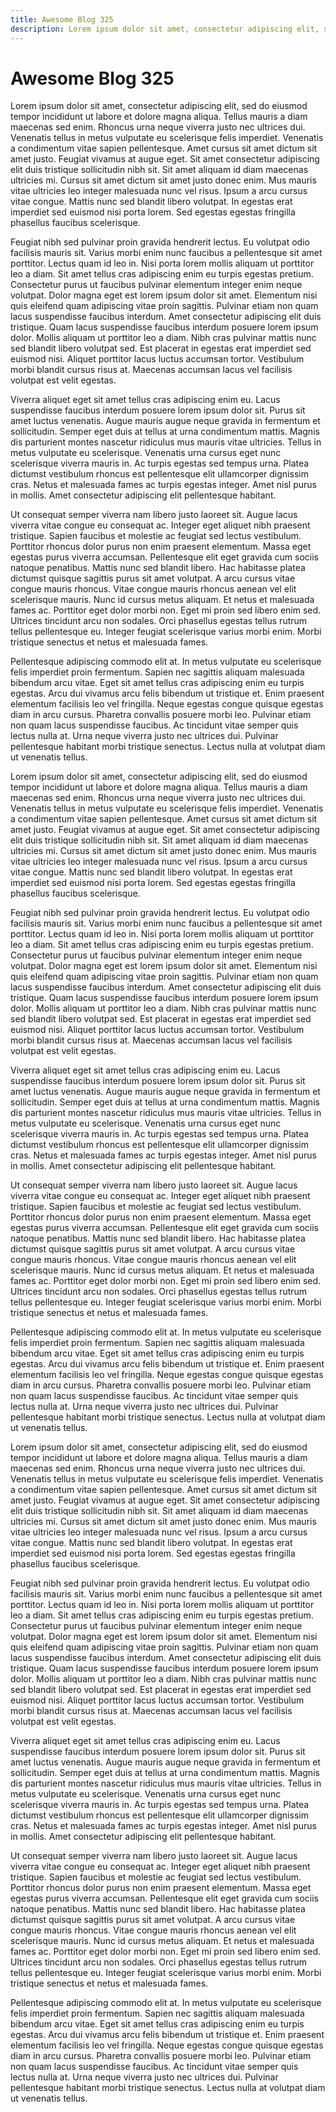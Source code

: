 ```yaml
---
title: Awesome Blog 325
description: Lorem ipsum dolor sit amet, consectetur adipiscing elit, sed do eiusmod tempor incididunt ut labore et dolore magna aliqua. Tellus mauris a diam maecenas sed enim. Rhoncus urna neque viverra justo nec ultrices dui. Venenatis tellus in metus vulputate eu scelerisque felis imperdiet. Venenatis a condimentum vitae sapien pellentesque. Amet cursus sit amet dictum sit amet justo. Feugiat vivamus at augue eget. Sit amet consectetur adipiscing elit duis tristique sollicitudin nibh sit. Sit amet aliquam id diam maecenas ultricies mi. Cursus sit amet dictum sit amet justo donec enim. Mus mauris vitae ultricies leo integer malesuada nunc vel risus. Ipsum a arcu cursus vitae congue. Mattis nunc sed blandit libero volutpat. In egestas erat imperdiet sed euismod nisi porta lorem. Sed egestas egestas fringilla phasellus faucibus scelerisque.
---
```

# Awesome Blog 325

Lorem ipsum dolor sit amet, consectetur adipiscing elit, sed do eiusmod tempor incididunt ut labore et dolore magna aliqua. Tellus mauris a diam maecenas sed enim. Rhoncus urna neque viverra justo nec ultrices dui. Venenatis tellus in metus vulputate eu scelerisque felis imperdiet. Venenatis a condimentum vitae sapien pellentesque. Amet cursus sit amet dictum sit amet justo. Feugiat vivamus at augue eget. Sit amet consectetur adipiscing elit duis tristique sollicitudin nibh sit. Sit amet aliquam id diam maecenas ultricies mi. Cursus sit amet dictum sit amet justo donec enim. Mus mauris vitae ultricies leo integer malesuada nunc vel risus. Ipsum a arcu cursus vitae congue. Mattis nunc sed blandit libero volutpat. In egestas erat imperdiet sed euismod nisi porta lorem. Sed egestas egestas fringilla phasellus faucibus scelerisque.

Feugiat nibh sed pulvinar proin gravida hendrerit lectus. Eu volutpat odio facilisis mauris sit. Varius morbi enim nunc faucibus a pellentesque sit amet porttitor. Lectus quam id leo in. Nisi porta lorem mollis aliquam ut porttitor leo a diam. Sit amet tellus cras adipiscing enim eu turpis egestas pretium. Consectetur purus ut faucibus pulvinar elementum integer enim neque volutpat. Dolor magna eget est lorem ipsum dolor sit amet. Elementum nisi quis eleifend quam adipiscing vitae proin sagittis. Pulvinar etiam non quam lacus suspendisse faucibus interdum. Amet consectetur adipiscing elit duis tristique. Quam lacus suspendisse faucibus interdum posuere lorem ipsum dolor. Mollis aliquam ut porttitor leo a diam. Nibh cras pulvinar mattis nunc sed blandit libero volutpat sed. Est placerat in egestas erat imperdiet sed euismod nisi. Aliquet porttitor lacus luctus accumsan tortor. Vestibulum morbi blandit cursus risus at. Maecenas accumsan lacus vel facilisis volutpat est velit egestas.

Viverra aliquet eget sit amet tellus cras adipiscing enim eu. Lacus suspendisse faucibus interdum posuere lorem ipsum dolor sit. Purus sit amet luctus venenatis. Augue mauris augue neque gravida in fermentum et sollicitudin. Semper eget duis at tellus at urna condimentum mattis. Magnis dis parturient montes nascetur ridiculus mus mauris vitae ultricies. Tellus in metus vulputate eu scelerisque. Venenatis urna cursus eget nunc scelerisque viverra mauris in. Ac turpis egestas sed tempus urna. Platea dictumst vestibulum rhoncus est pellentesque elit ullamcorper dignissim cras. Netus et malesuada fames ac turpis egestas integer. Amet nisl purus in mollis. Amet consectetur adipiscing elit pellentesque habitant.

Ut consequat semper viverra nam libero justo laoreet sit. Augue lacus viverra vitae congue eu consequat ac. Integer eget aliquet nibh praesent tristique. Sapien faucibus et molestie ac feugiat sed lectus vestibulum. Porttitor rhoncus dolor purus non enim praesent elementum. Massa eget egestas purus viverra accumsan. Pellentesque elit eget gravida cum sociis natoque penatibus. Mattis nunc sed blandit libero. Hac habitasse platea dictumst quisque sagittis purus sit amet volutpat. A arcu cursus vitae congue mauris rhoncus. Vitae congue mauris rhoncus aenean vel elit scelerisque mauris. Nunc id cursus metus aliquam. Et netus et malesuada fames ac. Porttitor eget dolor morbi non. Eget mi proin sed libero enim sed. Ultrices tincidunt arcu non sodales. Orci phasellus egestas tellus rutrum tellus pellentesque eu. Integer feugiat scelerisque varius morbi enim. Morbi tristique senectus et netus et malesuada fames.

Pellentesque adipiscing commodo elit at. In metus vulputate eu scelerisque felis imperdiet proin fermentum. Sapien nec sagittis aliquam malesuada bibendum arcu vitae. Eget sit amet tellus cras adipiscing enim eu turpis egestas. Arcu dui vivamus arcu felis bibendum ut tristique et. Enim praesent elementum facilisis leo vel fringilla. Neque egestas congue quisque egestas diam in arcu cursus. Pharetra convallis posuere morbi leo. Pulvinar etiam non quam lacus suspendisse faucibus. Ac tincidunt vitae semper quis lectus nulla at. Urna neque viverra justo nec ultrices dui. Pulvinar pellentesque habitant morbi tristique senectus. Lectus nulla at volutpat diam ut venenatis tellus.

Lorem ipsum dolor sit amet, consectetur adipiscing elit, sed do eiusmod tempor incididunt ut labore et dolore magna aliqua. Tellus mauris a diam maecenas sed enim. Rhoncus urna neque viverra justo nec ultrices dui. Venenatis tellus in metus vulputate eu scelerisque felis imperdiet. Venenatis a condimentum vitae sapien pellentesque. Amet cursus sit amet dictum sit amet justo. Feugiat vivamus at augue eget. Sit amet consectetur adipiscing elit duis tristique sollicitudin nibh sit. Sit amet aliquam id diam maecenas ultricies mi. Cursus sit amet dictum sit amet justo donec enim. Mus mauris vitae ultricies leo integer malesuada nunc vel risus. Ipsum a arcu cursus vitae congue. Mattis nunc sed blandit libero volutpat. In egestas erat imperdiet sed euismod nisi porta lorem. Sed egestas egestas fringilla phasellus faucibus scelerisque.

Feugiat nibh sed pulvinar proin gravida hendrerit lectus. Eu volutpat odio facilisis mauris sit. Varius morbi enim nunc faucibus a pellentesque sit amet porttitor. Lectus quam id leo in. Nisi porta lorem mollis aliquam ut porttitor leo a diam. Sit amet tellus cras adipiscing enim eu turpis egestas pretium. Consectetur purus ut faucibus pulvinar elementum integer enim neque volutpat. Dolor magna eget est lorem ipsum dolor sit amet. Elementum nisi quis eleifend quam adipiscing vitae proin sagittis. Pulvinar etiam non quam lacus suspendisse faucibus interdum. Amet consectetur adipiscing elit duis tristique. Quam lacus suspendisse faucibus interdum posuere lorem ipsum dolor. Mollis aliquam ut porttitor leo a diam. Nibh cras pulvinar mattis nunc sed blandit libero volutpat sed. Est placerat in egestas erat imperdiet sed euismod nisi. Aliquet porttitor lacus luctus accumsan tortor. Vestibulum morbi blandit cursus risus at. Maecenas accumsan lacus vel facilisis volutpat est velit egestas.

Viverra aliquet eget sit amet tellus cras adipiscing enim eu. Lacus suspendisse faucibus interdum posuere lorem ipsum dolor sit. Purus sit amet luctus venenatis. Augue mauris augue neque gravida in fermentum et sollicitudin. Semper eget duis at tellus at urna condimentum mattis. Magnis dis parturient montes nascetur ridiculus mus mauris vitae ultricies. Tellus in metus vulputate eu scelerisque. Venenatis urna cursus eget nunc scelerisque viverra mauris in. Ac turpis egestas sed tempus urna. Platea dictumst vestibulum rhoncus est pellentesque elit ullamcorper dignissim cras. Netus et malesuada fames ac turpis egestas integer. Amet nisl purus in mollis. Amet consectetur adipiscing elit pellentesque habitant.

Ut consequat semper viverra nam libero justo laoreet sit. Augue lacus viverra vitae congue eu consequat ac. Integer eget aliquet nibh praesent tristique. Sapien faucibus et molestie ac feugiat sed lectus vestibulum. Porttitor rhoncus dolor purus non enim praesent elementum. Massa eget egestas purus viverra accumsan. Pellentesque elit eget gravida cum sociis natoque penatibus. Mattis nunc sed blandit libero. Hac habitasse platea dictumst quisque sagittis purus sit amet volutpat. A arcu cursus vitae congue mauris rhoncus. Vitae congue mauris rhoncus aenean vel elit scelerisque mauris. Nunc id cursus metus aliquam. Et netus et malesuada fames ac. Porttitor eget dolor morbi non. Eget mi proin sed libero enim sed. Ultrices tincidunt arcu non sodales. Orci phasellus egestas tellus rutrum tellus pellentesque eu. Integer feugiat scelerisque varius morbi enim. Morbi tristique senectus et netus et malesuada fames.

Pellentesque adipiscing commodo elit at. In metus vulputate eu scelerisque felis imperdiet proin fermentum. Sapien nec sagittis aliquam malesuada bibendum arcu vitae. Eget sit amet tellus cras adipiscing enim eu turpis egestas. Arcu dui vivamus arcu felis bibendum ut tristique et. Enim praesent elementum facilisis leo vel fringilla. Neque egestas congue quisque egestas diam in arcu cursus. Pharetra convallis posuere morbi leo. Pulvinar etiam non quam lacus suspendisse faucibus. Ac tincidunt vitae semper quis lectus nulla at. Urna neque viverra justo nec ultrices dui. Pulvinar pellentesque habitant morbi tristique senectus. Lectus nulla at volutpat diam ut venenatis tellus.

Lorem ipsum dolor sit amet, consectetur adipiscing elit, sed do eiusmod tempor incididunt ut labore et dolore magna aliqua. Tellus mauris a diam maecenas sed enim. Rhoncus urna neque viverra justo nec ultrices dui. Venenatis tellus in metus vulputate eu scelerisque felis imperdiet. Venenatis a condimentum vitae sapien pellentesque. Amet cursus sit amet dictum sit amet justo. Feugiat vivamus at augue eget. Sit amet consectetur adipiscing elit duis tristique sollicitudin nibh sit. Sit amet aliquam id diam maecenas ultricies mi. Cursus sit amet dictum sit amet justo donec enim. Mus mauris vitae ultricies leo integer malesuada nunc vel risus. Ipsum a arcu cursus vitae congue. Mattis nunc sed blandit libero volutpat. In egestas erat imperdiet sed euismod nisi porta lorem. Sed egestas egestas fringilla phasellus faucibus scelerisque.

Feugiat nibh sed pulvinar proin gravida hendrerit lectus. Eu volutpat odio facilisis mauris sit. Varius morbi enim nunc faucibus a pellentesque sit amet porttitor. Lectus quam id leo in. Nisi porta lorem mollis aliquam ut porttitor leo a diam. Sit amet tellus cras adipiscing enim eu turpis egestas pretium. Consectetur purus ut faucibus pulvinar elementum integer enim neque volutpat. Dolor magna eget est lorem ipsum dolor sit amet. Elementum nisi quis eleifend quam adipiscing vitae proin sagittis. Pulvinar etiam non quam lacus suspendisse faucibus interdum. Amet consectetur adipiscing elit duis tristique. Quam lacus suspendisse faucibus interdum posuere lorem ipsum dolor. Mollis aliquam ut porttitor leo a diam. Nibh cras pulvinar mattis nunc sed blandit libero volutpat sed. Est placerat in egestas erat imperdiet sed euismod nisi. Aliquet porttitor lacus luctus accumsan tortor. Vestibulum morbi blandit cursus risus at. Maecenas accumsan lacus vel facilisis volutpat est velit egestas.

Viverra aliquet eget sit amet tellus cras adipiscing enim eu. Lacus suspendisse faucibus interdum posuere lorem ipsum dolor sit. Purus sit amet luctus venenatis. Augue mauris augue neque gravida in fermentum et sollicitudin. Semper eget duis at tellus at urna condimentum mattis. Magnis dis parturient montes nascetur ridiculus mus mauris vitae ultricies. Tellus in metus vulputate eu scelerisque. Venenatis urna cursus eget nunc scelerisque viverra mauris in. Ac turpis egestas sed tempus urna. Platea dictumst vestibulum rhoncus est pellentesque elit ullamcorper dignissim cras. Netus et malesuada fames ac turpis egestas integer. Amet nisl purus in mollis. Amet consectetur adipiscing elit pellentesque habitant.

Ut consequat semper viverra nam libero justo laoreet sit. Augue lacus viverra vitae congue eu consequat ac. Integer eget aliquet nibh praesent tristique. Sapien faucibus et molestie ac feugiat sed lectus vestibulum. Porttitor rhoncus dolor purus non enim praesent elementum. Massa eget egestas purus viverra accumsan. Pellentesque elit eget gravida cum sociis natoque penatibus. Mattis nunc sed blandit libero. Hac habitasse platea dictumst quisque sagittis purus sit amet volutpat. A arcu cursus vitae congue mauris rhoncus. Vitae congue mauris rhoncus aenean vel elit scelerisque mauris. Nunc id cursus metus aliquam. Et netus et malesuada fames ac. Porttitor eget dolor morbi non. Eget mi proin sed libero enim sed. Ultrices tincidunt arcu non sodales. Orci phasellus egestas tellus rutrum tellus pellentesque eu. Integer feugiat scelerisque varius morbi enim. Morbi tristique senectus et netus et malesuada fames.

Pellentesque adipiscing commodo elit at. In metus vulputate eu scelerisque felis imperdiet proin fermentum. Sapien nec sagittis aliquam malesuada bibendum arcu vitae. Eget sit amet tellus cras adipiscing enim eu turpis egestas. Arcu dui vivamus arcu felis bibendum ut tristique et. Enim praesent elementum facilisis leo vel fringilla. Neque egestas congue quisque egestas diam in arcu cursus. Pharetra convallis posuere morbi leo. Pulvinar etiam non quam lacus suspendisse faucibus. Ac tincidunt vitae semper quis lectus nulla at. Urna neque viverra justo nec ultrices dui. Pulvinar pellentesque habitant morbi tristique senectus. Lectus nulla at volutpat diam ut venenatis tellus.
